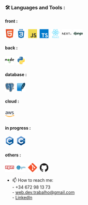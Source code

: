 ### :hammer_and_wrench: Languages and Tools :

#### front :

<div>
  <img src="https://github.com/devicons/devicon/blob/master/icons/html5/html5-original.svg" title="HTML5" alt="HTML" width="30" height="30"/>&nbsp;
  <img src="https://github.com/devicons/devicon/blob/master/icons/css3/css3-plain-wordmark.svg"  title="CSS3" alt="CSS" width="30" height="30"/>&nbsp;
  <img src="https://github.com/devicons/devicon/blob/master/icons/javascript/javascript-original.svg" title="JavaScript" alt="JavaScript" width="30" height="30"/>&nbsp;
  <img src="https://github.com/devicons/devicon/blob/master/icons/typescript/typescript-original.svg" title="Typescript" alt="Typescript" width="30" height="30"/>&nbsp;
  <img src="https://github.com/devicons/devicon/blob/master/icons/react/react-original-wordmark.svg" title="React" alt="React" width="30" height="30"/>&nbsp;
  <img src="https://github.com/devicons/devicon/blob/master/icons/nextjs/nextjs-original-wordmark.svg" style="background-color: #ebebeb;" title="Nextjs" alt="Nextjs" width="30" height="30"/>&nbsp;
  <img src="https://github.com/devicons/devicon/blob/master/icons/django/django-plain-wordmark.svg" title="Django" alt="Django" width="30" height="30"/>&nbsp;
</div>

#### back :

<div>
  <img src="https://github.com/devicons/devicon/blob/master/icons/nodejs/nodejs-original-wordmark.svg" title="NodeJS" alt="NodeJS" width="30" height="30"/>&nbsp;
  <img src="https://github.com/devicons/devicon/blob/master/icons/python/python-original.svg" title="Python" alt="Python" width="30" height="30"/>&nbsp;
</div>

#### database :

<div>
  <img src="https://github.com/devicons/devicon/blob/master/icons/postgresql/postgresql-original.svg" title="PostgreSQL"  alt="PostgreSQL" width="30" height="30"/>&nbsp;
  <img src="https://github.com/devicons/devicon/blob/master/icons/sqlite/sqlite-original.svg" title="SQLite"  alt="SQLite" width="30" height="30"/>&nbsp;
</div>

#### cloud :

<div>
  <img src="https://github.com/devicons/devicon/blob/master/icons/amazonwebservices/amazonwebservices-original-wordmark.svg" title="AmazonWebServices"  alt="AmazonWebServices" width="30" height="30"/>&nbsp;
</div>

#### in progress :

<div>
  <img src="https://github.com/devicons/devicon/blob/master/icons/c/c-original.svg" title="C"  alt="C" width="30" height="30"/>&nbsp;
  <img src="https://github.com/devicons/devicon/blob/master/icons/cplusplus/cplusplus-original.svg" title="C++"  alt="C++" width="30" height="30"/>&nbsp;
</div>

#### others :

<div>
  <img src="https://github.com/devicons/devicon/blob/master/icons/npm/npm-original-wordmark.svg" title="npm"  alt="npm" width="30" height="30"/>&nbsp;
  <img src="https://github.com/devicons/devicon/blob/master/icons/yarn/yarn-original-wordmark.svg" title="yarn"  alt="yarn" width="30" height="30"/>&nbsp;
  <img src="https://github.com/devicons/devicon/blob/master/icons/git/git-original.svg" title="git"  alt="git" width="30" height="30"/>&nbsp;
  <img src="https://github.com/devicons/devicon/blob/master/icons/github/github-original.svg" title="github"  alt="github" width="30" height="30"/>&nbsp;
</div>

- 📫 How to reach me: <br />
      - +34 672 98 13 73 <br />
      - web.dev.trabalho@gmail.com <br />
      - <a target="_blank" href="https://www.linkedin.com/in/leonardo-coutinho-programador/">LinkedIn</a>
<!--
**leonardo-coutinho-dev/leonardo-coutinho-dev** is a ✨ _special_ ✨ repository because its `README.md` (this file) appears on your GitHub profile.

Here are some ideas to get you started:

- 🔭 I’m currently working on ...
- 🌱 I’m currently learning ...
- 👯 I’m looking to collaborate on ...
- 🤔 I’m looking for help with ...
- 💬 Ask me about ...
- 📫 How to reach me: ...
- 😄 Pronouns: ...
- ⚡ Fun fact: ...
-->
